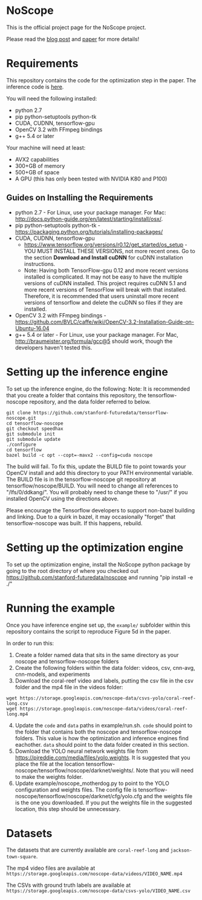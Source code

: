 # NoScope

This is the official project page for the NoScope project.

Please read the [blog post](http://dawn.cs.stanford.edu/2017/06/22/noscope/) and [paper](https://arxiv.org/abs/1703.02529) for more details!


# Requirements

This repository contains the code for the optimization step in the paper. The inference code is
[here](https://github.com/stanford-futuredata/tensorflow-noscope/tree/speedhax).

You will need the following installed:
- python 2.7
- pip python-setuptools python-tk
- CUDA, CUDNN, tensorflow-gpu
- OpenCV 3.2 with FFmpeg bindings
- g++ 5.4 or later

Your machine will need at least:
- AVX2 capabilities
- 300+GB of memory
- 500+GB of space
- A GPU (this has only been tested with NVIDIA K80 and P100)

## Guides on Installing the Requirements

- python 2.7 - For Linux, use your package manager. For Mac: http://docs.python-guide.org/en/latest/starting/install/osx/.
- pip python-setuptools python-tk - https://packaging.python.org/tutorials/installing-packages/
- CUDA, CUDNN, tensorflow-gpu
  - https://www.tensorflow.org/versions/r0.12/get_started/os_setup - YOU MUST INSTALL THESE VERSIONS, not more recent ones. Go to the section **Download and Install cuDNN** for cuDNN installation instructions.
  - Note: Having both TensorFlow-gpu 0.12 and more recent versions installed is complicated. It may not be easy to have the multiple versions of cuDNN installed. This project requires cuDNN 5.1 and more recent versions of TensorFlow will break with that installed. Therefore, it is recommended that users uninstall more recent versions of tensorflow and delete the cuDNN so files if they are installed.
- OpenCV 3.2 with FFmpeg bindings - https://github.com/BVLC/caffe/wiki/OpenCV-3.2-Installation-Guide-on-Ubuntu-16.04
- g++ 5.4 or later - For Linux, use your package manager. For Mac, http://braumeister.org/formula/gcc@5 should work, though the developers haven't tested this.


# Setting up the inference engine

To set up the inference engine, do the following:
Note: It is recommended that you create a folder that contains this repository, the tensorflow-noscope
repository, and the data folder referred to below.
```
git clone https://github.com/stanford-futuredata/tensorflow-noscope.git
cd tensorflow-noscope
git checkout speedhax
git submodule init
git submodule update
./configure
cd tensorflow
bazel build -c opt --copt=-mavx2 --config=cuda noscope
```
The build will fail. To fix this, update the BUILD file to point towards your OpenCV install and add
this directory to your PATH environmental variable. The BUILD file is in the tensorflow-noscope
git repository at tensorflow/noscope/BUILD. You will need to change all references to "/lfs/0/ddkang/".
You will probably need to change these to "/usr/" if you installed OpenCV using the directions above.

Please encourage the Tensorflow developers to support non-bazel building and linking. Due to a quirk
in bazel, it may occasionally "forget" that tensorflow-noscope was built. If this happens, rebuild.

# Setting up the optimization engine

To set up the optimization engine, install the NoScope python package by going to the root directory
of where you checked out https://github.com/stanford-futuredata/noscope and running
"pip install -e ./"

# Running the example
Once you have inference engine set up, the `example/` subfolder within this repository contains the
script to reproduce Figure 5d in the paper.

In order to run this:
1. Create a folder named data that sits in the same directory as your noscope and tensorflow-noscope
folders
2. Create the following folders within the data folder: videos, csv, cnn-avg, cnn-models, and experiments
3. Download the coral-reef video and labels, putting the csv file in the csv folder and the mp4 file in
the videos folder:
```
wget https://storage.googleapis.com/noscope-data/csvs-yolo/coral-reef-long.csv
wget https://storage.googleapis.com/noscope-data/videos/coral-reef-long.mp4
```
4. Update the `code` and `data` paths in example/run.sh. `code` should point to the folder that contains
both the noscope and tensorflow-noscope folders. This value is how the optimization and inference engines
find eachother. `data` should point to the data folder created in this section.
5. Download the YOLO neural network weights file from https://pjreddie.com/media/files/yolo.weights.
It is suggested that you place the file at the location tensorflow-noscope/tensorflow/noscope/darknet/weights/.
Note that you will need to make the weights folder.
6. Update example/noscope_motherdog.py to point to the YOLO configuration and weights files. The config
file is tensorflow-noscope/tensorflow/noscope/darknet/cfg/yolo.cfg and the weights file is the one you
downloaded. If you put the weights file in the suggested location, this step should be unnecessary.


# Datasets
The datasets that are currently available are `coral-reef-long` and `jackson-town-square`.

The mp4 video files are available at `https://storage.googleapis.com/noscope-data/videos/VIDEO_NAME.mp4`

The CSVs with ground truth labels are available at
`https://storage.googleapis.com/noscope-data/csvs-yolo/VIDEO_NAME.csv`
